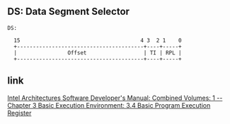 DS: Data Segment Selector
---------------------------------------------------

```
DS:

  15                                      4 3  2 1    0 
  +----------------------------------------+----+-----+
  |                Offset                  | TI | RPL | 
  +----------------------------------------+----+-----+
```

## link

  [Intel Architectures Software Developer's Manual: Combined Volumes: 1 -- Chapter 3 Basic Execution Environment: 3.4 Basic Program Execution Register](https://software.intel.com/en-us/articles/intel-sdm)
